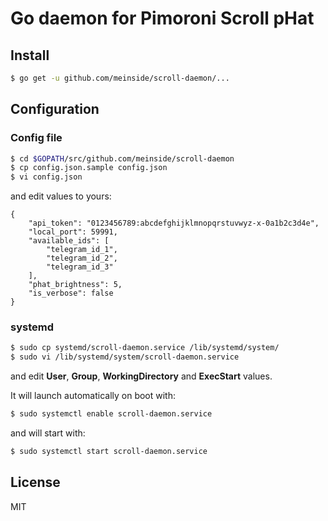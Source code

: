 # Go daemon for Pimoroni Scroll pHat

## Install

```bash
$ go get -u github.com/meinside/scroll-daemon/...
```

## Configuration

### Config file

```bash
$ cd $GOPATH/src/github.com/meinside/scroll-daemon
$ cp config.json.sample config.json
$ vi config.json
```

and edit values to yours:

```
{
	"api_token": "0123456789:abcdefghijklmnopqrstuvwyz-x-0a1b2c3d4e",
	"local_port": 59991,
	"available_ids": [
		"telegram_id_1",
		"telegram_id_2",
		"telegram_id_3"
	],
	"phat_brightness": 5,
	"is_verbose": false
}
```

### systemd

```bash
$ sudo cp systemd/scroll-daemon.service /lib/systemd/system/
$ sudo vi /lib/systemd/system/scroll-daemon.service
```

and edit **User**, **Group**, **WorkingDirectory** and **ExecStart** values.

It will launch automatically on boot with:

```bash
$ sudo systemctl enable scroll-daemon.service
```

and will start with:

```bash
$ sudo systemctl start scroll-daemon.service
```

## License

MIT


